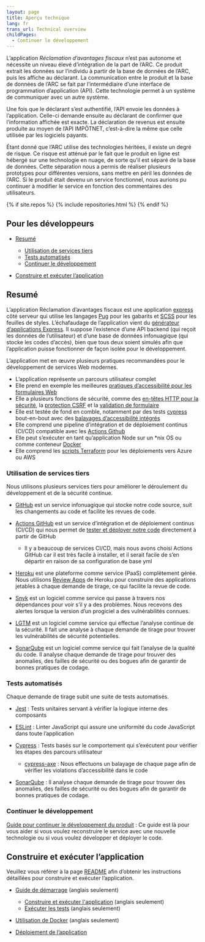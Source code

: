 ```yaml
---
layout: page
title: Aperçu technique
lang: fr
trans_url: Technical overview
childPages:
  - Continuer le développement
---
```

L’application *Réclamation d’avantages fiscaux* n’est pas autonome et nécessite un niveau élevé d’intégration de la part de l’ARC. Ce produit extrait les données sur l’individu à partir de la base de données de l’ARC, puis les affiche au déclarant. La communication entre le produit et la base de données de l’ARC se fait par l’intermédiaire d’une interface de programmation d’application (API). Cette technologie permet à un système de communiquer avec un autre système.

Une fois que le déclarant s’est authentifié, l’API envoie les données à l’application. Celle-ci demande ensuite au déclarant de confirmer que l’information affichée est exacte. La déclaration de revenus est ensuite produite au moyen de l’API IMPÔTNET, c’est-à-dire la même que celle utilisée par les logiciels payants.

Étant donné que l’ARC utilise des technologies héritées, il existe un degré de risque. Ce risque est atténué par le fait que le produit en ligne est hébergé sur une technologie en nuage, de sorte qu’il est séparé de la base de données. Cette séparation nous a permis de réaliser plusieurs prototypes pour différentes versions, sans mettre en péril les données de l’ARC. Si le produit était devenu un service fonctionnel, nous aurions pu continuer à modifier le service en fonction des commentaires des utilisateurs.

{% if site.repos %} {% include repositories.html %} {% endif %}

## Pour les développeurs

* [Resumé](https://crazee-docs.netlify.com/aperçu-technique/#resumé)

  * [Utilisation de services tiers](https://crazee-docs.netlify.com/aperçu-technique/#utilisation-de-services-tiers)
  * [Tests automatisés](https://crazee-docs.netlify.com/aperçu-technique/#tests-automatisés)
  * [Continuer le développement](https://crazee-docs.netlify.com/aperçu-technique/#continuer-le-développement)
* [Construire et exécuter l’application](https://crazee-docs.netlify.com/aperçu-technique/#construire-et-exécuter-lapplication)

## Resumé

L’application Réclamation d’avantages fiscaux est une application [express](https://expressjs.com/fr/) côté serveur qui utilise les langages [Pug](https://pugjs.org/api/getting-started.html) pour les gabarits et [SCSS](https://sass-lang.com/) pour les feuilles de styles. L’échafaudage de l’application vient du [générateur d’applications Express](https://expressjs.com/fr/starter/generator.html). Il suppose l’existence d’une API backend (qui reçoit les données de l’utilisateur) et d’une base de données infonuagique (qui stocke les codes d’accès), bien que tous deux soient simulés afin que l’application puisse fonctionner de façon isolée pour le développement.

L’application met en œuvre plusieurs pratiques recommandées pour le développement de services Web modernes.

* L’application représente un parcours utilisateur complet
* Elle prend en exemple les meilleures [pratiques d’accessibilité pour les formulaires Web](https://adamsilver.io/articles/form-design-from-zero-to-hero-all-in-one-blog-post/) 
* Elle a plusieurs fonctions de sécurité, comme des [en-têtes HTTP pour la sécurité](https://helmetjs.github.io/), la [protection CSRF](https://github.com/expressjs/csurf) et la [validation de formulaire](https://express-validator.github.io/docs/)
* Elle est testée de fond en comble, notamment par des tests [cypress](https://www.cypress.io/) bout-en-bout avec des [balayages d’accessibilité intégrés](https://github.com/avanslaars/cypress-axe)
* Elle comprend une pipeline d’intégration et de déploiement continus (CI/CD) compatible avec les [Actions Github](https://github.com/features/actions)
* Elle peut s’exécuter en tant qu’application Node sur un *nix OS ou comme conteneur [Docker](https://docs.docker.com/install/)
* Elle comprend les [scripts Terraform](https://github.com/cds-snc/cra-claim-tax-benefits/tree/master/scripts) pour les déploiements vers Azure ou AWS

### Utilisation de services tiers

Nous utilisons plusieurs services tiers pour améliorer le déroulement du développement et de la sécurité continue. 

* [GitHub](https://github.com/) est un service infonuagique qui stocke notre code source, suit les changements au code et facilite les revues de code.
* [Actions GitHub](https://github.com/features/actions) est un service d’intégration et de déploiement continus (CI/CD) qui nous permet de [tester et déployer notre code](https://github.com/cds-snc/cra-claim-tax-benefits/blob/master/.github/workflows/testBuildDeploy.yml)  directement à partir de GitHub

  * Il y a beaucoup de services CI/CD, mais nous avons choisi Actions GitHub car il est très facile à installer, et il serait facile de s’en départir en raison de sa configuration de base yml
* [Heroku](https://www.heroku.com/home) est une plateforme comme service (PaaS) complètement gérée. Nous utilisons [Review Apps](https://devcenter.heroku.com/articles/github-integration-review-apps) de Heroku pour construire des applications jetables à chaque demande de tirage, ce qui facilite la revue de code.
* [Snyk](https://snyk.io/) est un logiciel comme service qui passe à travers nos dépendances pour voir s’il y a des problèmes. Nous recevons des alertes lorsque la version d’un progiciel a des vulnérabilités connues.
* [LGTM](https://lgtm.com/) est un logiciel comme service qui effectue l’analyse continue de la sécurité. Il fait une analyse à chaque demande de tirage pour trouver les vulnérabilités de sécurité potentielles.
* [SonarQube](https://www.sonarqube.org/) est un logiciel comme service qui fait l’analyse de la qualité du code. Il analyse chaque demande de tirage pour trouver des anomalies, des failles de sécurité ou des bogues afin de garantir de bonnes pratiques de codage.

### Tests automatisés

Chaque demande de tirage subit une suite de tests automatisés.

* [Jest](https://jestjs.io/) : Tests unitaires servant à vérifier la logique interne des composants
* [ESLint](https://eslint.org/) : Linter JavaScript qui assure une uniformité du code JavaScript dans toute l’application
* [Cypress](https://www.cypress.io/) : Tests basés sur le comportement qui s’exécutent pour vérifier les étapes des parcours utilisateur

  * [cypress-axe](https://github.com/avanslaars/cypress-axe) : Nous effectuons un balayage de chaque page afin de vérifier les violations d’accessibilité dans le code
* [SonarQube](https://www.sonarqube.org/) : Il analyse chaque demande de tirage pour trouver des anomalies, des failles de sécurité ou des bogues afin de garantir de bonnes pratiques de codage.

### Continuer le développement

[Guide pour continuer le développement du produit](https://crazee-docs.netlify.com/continuer-le-d%C3%A9veloppement/) : Ce guide est là pour vous aider si vous voulez reconstruire le service avec une nouvelle technologie ou si vous voulez développer et déployer le code.

## Construire et exécuter l’application

Veuillez vous référer à la page [README](https://github.com/cds-snc/cra-claim-tax-benefits/blob/master/README.md) afin d’obtenir les instructions détaillées pour construire et exécuter l’application.

* [Guide de démarrage](https://github.com/cds-snc/cra-claim-tax-benefits/blob/master/README.md#getting-started-npm) (anglais seulement)

  * [Construire et exécuter l'application](https://github.com/cds-snc/cra-claim-tax-benefits/blob/master/README.md#build-and-run) (anglais seulement)
  * [Exécuter les tests](https://github.com/cds-snc/cra-claim-tax-benefits/blob/master/README.md#run-tests) (anglais seulement)
* [Utilisation de Docker](https://github.com/cds-snc/cra-claim-tax-benefits/blob/master/README.md#using-docker) (anglais seulement)
* [Déploiement de l’application](https://github.com/cds-snc/cra-claim-tax-benefits/blob/master/docs/DEPLOY.md#ex%C3%A9cuter-un-d%C3%A9ploiement-manuel)